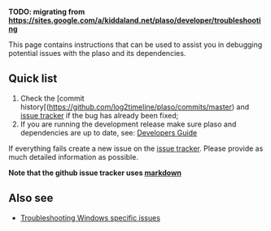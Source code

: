 **TODO: migrating from https://sites.google.com/a/kiddaland.net/plaso/developer/troubleshooting**

This page contains instructions that can be used to assist you in debugging potential issues with the plaso and its dependencies.

## Quick list

1. Check the [commit history[(https://github.com/log2timeline/plaso/commits/master) and [issue tracker](https://github.com/log2timeline/plaso/issues?q=is%3Aissue) if the bug has already been fixed;
2. If you are running the development release make sure plaso and dependencies are up to date, see: [Developers Guide](https://github.com/log2timeline/plaso/wiki/Developers-Guide)

If everything fails create a new issue on the [issue tracker](https://github.com/log2timeline/plaso/issues). Please provide as much detailed information as possible.

**Note that the github issue tracker uses [markdown](https://help.github.com/articles/markdown-basics/)**

## Also see

* [Troubleshooting Windows specific issues](https://github.com/log2timeline/plaso/wiki/Troubleshooting-Windows)